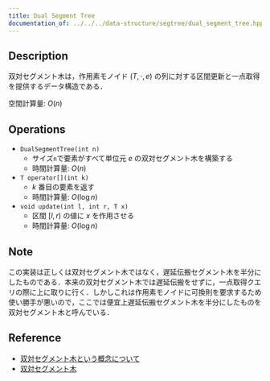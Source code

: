 ```yaml
---
title: Dual Segment Tree
documentation_of: ../../../data-structure/segtree/dual_segment_tree.hpp
---
```


## Description

双対セグメント木は，作用素モノイド $(T, \cdot, e)$ の列に対する区間更新と一点取得を提供するデータ構造である．

空間計算量: $O(n)$

## Operations

- `DualSegmentTree(int n)`
    - サイズ`n`で要素がすべて単位元 $e$ の双対セグメント木を構築する
    - 時間計算量: $O(n)$
- `T operator[](int k)`
    - $k$ 番目の要素を返す
    - 時間計算量: $O(\log n)$
- `void update(int l, int r, T x)`
    - 区間 $[l, r)$ の値に $x$ を作用させる
    - 時間計算量: $O(\log n)$

## Note

この実装は正しくは双対セグメント木ではなく，遅延伝搬セグメント木を半分にしたものである．本来の双対セグメント木では遅延伝搬をせずに，一点取得クエリの際に上に取りに行く．しかしこれは作用素モノイドに可換則を要求するため使い勝手が悪いので，ここでは便宜上遅延伝搬セグメント木を半分にしたものを双対セグメント木と呼んでいる．

## Reference

- [双対セグメント木という概念について](https://kimiyuki.net/blog/2019/02/22/dual-segment-tree/)
- [双対セグメント木](https://hackmd.io/@tatyam-prime/DualSegmentTree)